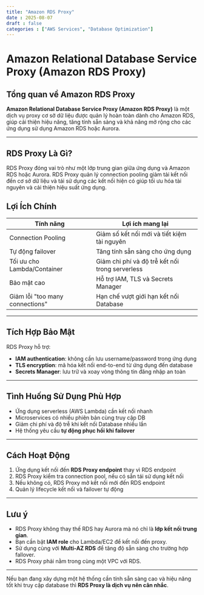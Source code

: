 ```yaml
---
title: "Amazon RDS Proxy"
date : 2025-08-07
draft : false
categories : ["AWS Services", "Database Optimization"]
---
```


# Amazon Relational Database Service Proxy (Amazon RDS Proxy) 

## Tổng quan về Amazon RDS Proxy

**Amazon Relational Database Service Proxy (Amazon RDS Proxy)** là một dịch vụ proxy cơ sở dữ liệu được quản lý hoàn toàn dành cho Amazon RDS, giúp cải thiện hiệu năng, tăng tính sẵn sàng và khả năng mở rộng cho các ứng dụng sử dụng Amazon RDS hoặc Aurora.


---

## RDS Proxy Là Gì?

RDS Proxy đóng vai trò như một lớp trung gian giữa ứng dụng và Amazon RDS hoặc Aurora. RDS Proxy quản lý connection pooling giảm tải kết nối đến cơ sở dữ liệu và tái sử dụng các kết nối hiện có giúp tối ưu hóa tài nguyên và cải thiện hiệu suất ứng dụng.


## Lợi Ích Chính

| Tính năng                     | Lợi ích mang lại                                  |
|------------------------------|---------------------------------------------------|
| Connection Pooling           | Giảm số kết nối mới và tiết kiệm tài nguyên     |
| Tự động failover             | Tăng tính sẵn sàng cho ứng dụng                   |
| Tối ưu cho Lambda/Container  | Giảm chi phí và độ trễ kết nối trong serverless   |
| Bảo mật cao                  | Hỗ trợ IAM, TLS và Secrets Manager                |
| Giảm lỗi "too many connections" | Hạn chế vượt giới hạn kết nối Database       |

---

## Tích Hợp Bảo Mật

RDS Proxy hỗ trợ:

- **IAM authentication**: không cần lưu username/password trong ứng dụng
- **TLS encryption**: mã hóa kết nối end-to-end từ ứng dụng đến database
- **Secrets Manager**: lưu trữ và xoay vòng thông tin đăng nhập an toàn

---

## Tình Huống Sử Dụng Phù Hợp

- Ứng dụng serverless (AWS Lambda) cần kết nối nhanh
- Microservices có nhiều phiên bản cùng truy cập DB
- Giảm chi phí và độ trễ khi kết nối Database nhiều lần
- Hệ thống yêu cầu **tự động phục hồi khi failover**

---

## Cách Hoạt Động

1. Ứng dụng kết nối đến **RDS Proxy endpoint** thay vì RDS endpoint
2. RDS Proxy kiểm tra connection pool, nếu có sẵn tái sử dụng kết nối
3. Nếu không có, RDS Proxy mở kết nối mới đến RDS endpoint
4. Quản lý lifecycle kết nối và failover tự động

---

## Lưu ý

- RDS Proxy không thay thế RDS hay Aurora mà nó chỉ là **lớp kết nối trung gian**.
- Bạn cần bật **IAM role** cho Lambda/EC2 để kết nối đến proxy.
- Sử dụng cùng với **Multi-AZ RDS** để tăng độ sẵn sàng cho trường hợp fallover.
- RDS Proxy phải nằm trong cùng một VPC với RDS.

---

Nếu bạn đang xây dựng một hệ thống cần tính sẵn sàng cao và hiệu năng tốt khi truy cập database thì **RDS Proxy là dịch vụ nên cân nhắc**.

